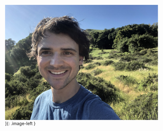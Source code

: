 <style type="text/css">
.image-left {
  display: block;
  margin-left: auto;
  margin-right: auto;
  float: right;
}
</style>
![profile](./assets/images/img.jpg)]{: .image-left }
